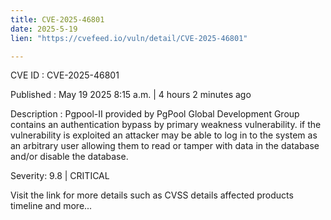 ```yaml
---
title: CVE-2025-46801
date: 2025-5-19
lien: "https://cvefeed.io/vuln/detail/CVE-2025-46801"

---
```


CVE ID : CVE-2025-46801

Published :  May 19
2025
8:15 a.m. | 4 hours
2 minutes ago

Description : Pgpool-II provided by PgPool Global Development Group contains an authentication bypass by primary weakness vulnerability. if the vulnerability is exploited
an attacker may be able to log in to the system as an arbitrary user
allowing them to read or tamper with data in the database
and/or disable the database.

Severity: 9.8 | CRITICAL

Visit the link for more details
such as CVSS details
affected products
timeline
and more...
